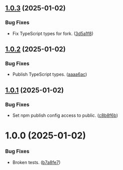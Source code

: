 ## [1.0.3](https://git.zsinfo.nl/Zandor300/fake-progress/compare/v1.0.2...v1.0.3) (2025-01-02)


### Bug Fixes

* Fix TypeScript types for fork. ([3d5a1f8](https://git.zsinfo.nl/Zandor300/fake-progress/commit/3d5a1f8e3e4979dbd1715126b0d471dcce1984ad))

## [1.0.2](https://git.zsinfo.nl/Zandor300/fake-progress/compare/v1.0.1...v1.0.2) (2025-01-02)


### Bug Fixes

* Publish TypeScript types. ([aaaa6ac](https://git.zsinfo.nl/Zandor300/fake-progress/commit/aaaa6ace72ca0655893dcf8a9c43d85a7ea3c794))

## [1.0.1](https://git.zsinfo.nl/Zandor300/fake-progress/compare/v1.0.0...v1.0.1) (2025-01-02)


### Bug Fixes

* Set npm publish config access to public. ([c8b8f6b](https://git.zsinfo.nl/Zandor300/fake-progress/commit/c8b8f6b22f7fff3daf5b55f9cddf885b5a07202c))

# 1.0.0 (2025-01-02)


### Bug Fixes

* Broken tests. ([b7a8fe7](https://git.zsinfo.nl/Zandor300/fake-progress/commit/b7a8fe7d5ac5c1e29383cdced4e57dd8b3330f0f))
